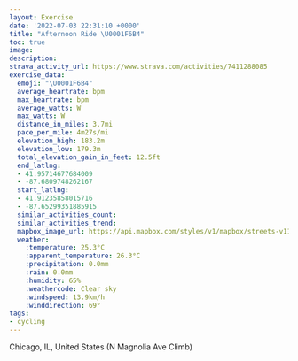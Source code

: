 ```yaml
---
layout: Exercise
date: '2022-07-03 22:31:10 +0000'
title: "Afternoon Ride \U0001F6B4"
toc: true
image:
description:
strava_activity_url: https://www.strava.com/activities/7411288085
exercise_data:
  emoji: "\U0001F6B4"
  average_heartrate: bpm
  max_heartrate: bpm
  average_watts: W
  max_watts: W
  distance_in_miles: 3.7mi
  pace_per_mile: 4m27s/mi
  elevation_high: 183.2m
  elevation_low: 179.3m
  total_elevation_gain_in_feet: 12.5ft
  end_latlng:
  - 41.95714677684009
  - -87.6809748262167
  start_latlng:
  - 41.91235858015716
  - -87.65299351885915
  similar_activities_count:
  similar_activities_trend:
  mapbox_image_url: https://api.mapbox.com/styles/v1/mapbox/streets-v11/static/path-5+787af2-1.0(e_y~Ffv~uOX%5BKFKd%40IB%5DFmA%40s%40Cu%40DYHSPoAtBGBS%5COJ%5Dn%40I%40%5Bp%40m%40bAELUPOZQTe%40z%40a%40f%40OZiC%7CDy%40tA_B%60CWVoClEq%40z%40gCbEsKhPoAxBu%40%7C%40m%40fAaBfCy%40vAWZeAfBWRGRi%40v%40w%40pA%7BAxBOTDF_%40b%40%7BBlDQRa%40p%40QRGPg%40r%40o%40hAeAzASV%5Dj%40UTS%5EO%60%40KHUZa%40x%40MLsArBaAfAYPg%40x%40kAvA%5BZOT%7BCzDwDpEIN%7BCjDSX%7BAlBw%40v%40IBKDUVc%40AkAHu%40Ag%40DIAsCF%5BBKAw%40DWCQ%40QC%7D%40JKCWB_%40AuABOCMDKAKBg%40AK%40YEGHSCg%40B%7BAB_%40EmAHiC%3Fc%40%40mAAKAIBI%3FMEG%40u%40JKAe%40B%7BAAcADg%40ASEmBHg%40%40K%40%7D%40COBuADOCkDFoBBGAk%40B%7B%40GgAFgB%40%7BABYAW%40ICK%40%5BEW%40YFe%40BcAA%7BCFc%40Ea%40%3Fa%40FKC%7D%40Dc%40Ai%40BK%40o%40CgA%40QCKBOEiBJKCg%40DKBuB%40mAEQDw%40BWCGB%5BCyCFIEI%3Fg%40Ae%40%40KFe%40f%40%5DRgA~%40%5BPMBa%40ZuAr%40oD%60CI%40%5BVOd%40E%40CFE%3FKHGH%40DCC%3FBBACA),pin-s-s+e5b22e(-87.653,41.91235),pin-s-f+89ae00(-87.68098000000008,41.95713999999997)/auto/800x800?access_token=pk.eyJ1Ijoiam9zaGJlY2ttYW4iLCJhIjoiY205eWR2aDd1MWZ6djJrbXc4a3M0bWZleiJ9.XiG9OWkNcZk2QzjJbxLB4A
  weather:
    :temperature: 25.3°C
    :apparent_temperature: 26.3°C
    :precipitation: 0.0mm
    :rain: 0.0mm
    :humidity: 65%
    :weathercode: Clear sky
    :windspeed: 13.9km/h
    :winddirection: 69°
tags:
- cycling
---
```

Chicago, IL, United States (N Magnolia Ave Climb)
